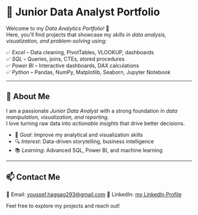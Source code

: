 # 🚀 Junior Data Analyst Portfolio  

Welcome to my *Data Analytics Portfolio!* 👋  
Here, you'll find projects that showcase my *skills in data analysis, visualization, and problem-solving* using:  

✅ *Excel* – Data cleaning, PivotTables, VLOOKUP, dashboards  
✅ *SQL* – Queries, joins, CTEs, stored procedures  
✅ *Power BI* – Interactive dashboards, DAX calculations  
✅ *Python* – Pandas, NumPy, Matplotlib, Seaborn, Jupyter Notebook  

---

## 📌 About Me  

I am a passionate *Junior Data Analyst* with a strong foundation in *data manipulation, visualization, and reporting*.  
I love turning raw data into *actionable insights* that drive better decisions.  

- 🎯 *Goal*: Improve my analytical and visualization skills  
- 🔍 *Interest*: Data-driven storytelling, business intelligence  
- 📚 *Learning*: Advanced SQL, Power BI, and machine learning  

---

## 📫 Contact Me  

📧 Email: youssef.haggag293@gmail.com
🔗 LinkedIn: [my LinkedIn Profile](www.linkedin.com/in/youssef-haggag-24134134b)  

Feel free to explore my projects and reach out!

